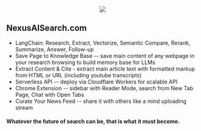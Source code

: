 <p align="center">
<img src="https://i.imgur.com/4GOOM9s.jpeg"> 
</p>

## NexusAISearch.com 

* LangChain: Research, Extract, Vectorize, Semantic Compare, Rerank, Summarize, Answer, Follow-up
* Save Page to Knowledge Base -- save main content of any webpage in your research browsing to build memory base for LLMs
* Extract Content & Cite - extract main article text with formatted markup from HTML or URL (including youtube transcripts)
* Serverless API -- deploy via Cloudflare Workers for scalable API
* Chrome Extension -- sidebar with Reader Mode, search from New Tab Page,  Chat with Open Tabs
* Curate Your News Feed -- share it with others like a mind uploading stream


#### Whatever the future of search can be, that is what it must become.